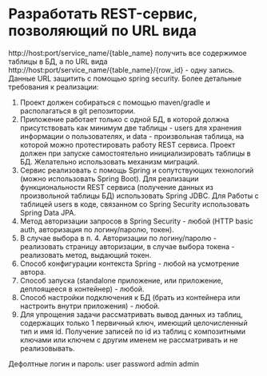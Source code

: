 # Разработать REST-сервис, позволяющий по URL вида
http://host:port/service_name/{table_name} получить все содержимое таблицы в БД, а по
URL вида http://host:port/service_name/{table_name}/{row_id} - одну запись. Данные URL
защитить с помощью spring security. Более детальные требования к реализации:
1) Проект должен собираться с помощью maven/gradle и располагаться в git
репозитории.
2) Приложение работает только с одной БД, в которой должна присутствовать как
минимум две таблицы - users для хранения информации о пользователях, и data -
произвольная таблица, на которой можно протестировать работу REST сервиса.
Проект должен при запуске самостоятельно инициализировать таблицы в БД.
Желательно использовать механизм миграций.
3) Сервис реализовать с помощь Spring и сопутствующих технологий (можно
использовать Spring Boot). Для реализации функциональности REST сервиса
(получение данных из произвольной таблицы БД) использовать Spring JDBC. Для
Работы с таблицей users в коде, связанном со Spring Security использовать Spring
Data JPA.
4) Метод авторизации запросов в Spring Security - любой (HTTP basic auth,
авторизация по логину/паролю, токен).
5) В случае выбора в п. 4. Авторизации по логину/паролю - реализовать страницу
авторизации, в случае выбора токена - реализовать метод, выдающий токен.
6) Способ конфигурации контекста Spring - любой на усмотрение автора.
7) Способ запуска (standalone приложение, или приложение, деплоящееся в
контейнер) - любой.
8) Способ настройки подключения к БД (брать из контейнера или настроить внутри
приложения) - любой.
9) Для упрощения задачи рассматривать вывод данных из таблиц, содержащих
только 1 первичный ключ, имеющий целочисленный тип и имя id. Получение
записей по id из таблиц с композитными ключами или ключем с другим именем не
рассматривать и не реализовывать.

Дефолтные логин и пароль:
user password
admin admin
